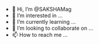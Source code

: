- 👋 Hi, I’m @SAKSHAMag
- 👀 I’m interested in ...
- 🌱 I’m currently learning ...
- 💞️ I’m looking to collaborate on ...
- 📫 How to reach me ...

<!---
SAKSHAMag/SAKSHAMag is a ✨ special ✨ repository because its `README.md` (this file) appears on your GitHub profile.
You can click the Preview link to take a look at your changes.
--->
